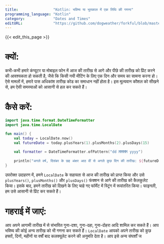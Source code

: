 ```yaml
---
title:                "Kotlin: भविष्य या भूतकाल में एक तिथि की गणना"
programming_language: "Kotlin"
category:             "Dates and Times"
editURL:              "https://github.com/dogweather/forkful/blob/master/content/hi/kotlin/calculating-a-date-in-the-future-or-past.md"
---
```


{{< edit_this_page >}}

# क्यों:

कभी-कभी हमारे कंप्यूटर या मोबाइल फोन में आज की तारीख से आगे और पीछे की तारीख को प्रिंट करने की आवश्यकता हो सकती है, जैसे कि किसी नयी मीटिंग के लिए एक दिन और समय का सामना करना हो। ऐसे मामलों में, हमारे पास अधिकांश तारीख कोड का समाधान नहीं होता है। इस मूल्यवान कौशल को सीखने से, हम ऐसी समस्याओं को आसानी से हल कर सकते हैं।

# कैसे करें:

```Kotlin
import java.time.format.DateTimeFormatter
import java.time.LocalDate

fun main() {
    val today = LocalDate.now()
    val futureDate = today.plusYears(1).plusMonths(2).plusDays(15)
    
    val formatter = DateTimeFormatter.ofPattern("dd MMMM yyyy")
    
    println("अगले वर्ष, दिसंबर के छह अंक्षर आठ वीं से अगले कुछ दिन की तारीख: ${futureDate.format(formatter)}")
}
```

उपरोक्त उदाहरण में, हमने `LocalDate` के सहायता से आज की तारीख को प्राप्त किया और उसे `plusYears()`, `plusMonths()` और `plusDays()` फंक्शन से आगे की तारीख को कैलकुलेट किया। इसके बाद, हमने तारीख को दिखने के लिए चाहे गए फॉर्मेट में स्ट्रिंग में रूपांतरित किया। फाइनली, हम उसे आसानी से प्रिंट कर सकते हैं।

# गहराई में जाएं:

आप अपने आगामी तारीख में से संभावित गुना-दशा, गुना-दहा, गुना-दोहरा आदि शामिल कर सकते हैं। आप भविष्य की कोई अन्य तारीख को भी गणना कर सकते हैं। `LocalDate` आपको अपने तारीख को कुछ हफ्तों, दिनों, महीनों या वर्षों बाद कलक्यूलेट करने की अनुमति देता है। आप इसे अन्य संघर्शों ज